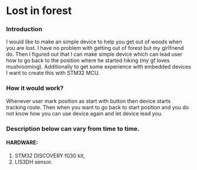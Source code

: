 # Lost in forest

### Introduction

I would like to make an simple device to help you get out of woods when you are lost. I have no problem with getting out of forest but my girlfriend do.
Then I figured out that I can make simple device which can lead user how to go back to the position where he started hiking (my gf loves mushrooming).
Additionally to get some experience with embedded devices I want to create this with STM32 MCU.

### How it would work?

Whenever user mark position as start with button then device starts tracking route. Then when you want to go back to start position and you do not know how you can use device again and let device lead you.

### Description below can vary from time to time.

#### HARDWARE:
1. STM32 DISCOVERY f030 kit,
2. LIS3DH sensor.



